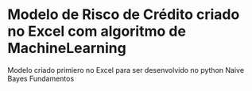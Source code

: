# Modelo de Risco de Crédito criado no Excel com algoritmo de MachineLearning
Modelo criado primiero no Excel para ser desenvolvido no python
Naive Bayes Fundamentos

